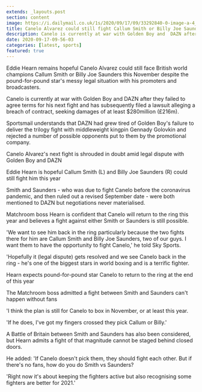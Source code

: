 ```yaml
---
extends: _layouts.post
section: content
image: https://i.dailymail.co.uk/1s/2020/09/17/09/33292840-0-image-a-4_1600331156227.jpg 
title: Canelo Alvarez could still fight Callum Smith or Billy Joe Saunders this November, says Eddie Hearn 
description: Canelo is currently at war with Golden Boy and  DAZN after they failed to agree terms for his next fight and has subsequently filed a lawsuit alleging a breach of contract, seeking damages of $280m. 
date: 2020-09-17-09-56-03 
categories: [latest, sports] 
featured: true 
--- 
```

Eddie Hearn remains hopeful Canelo Alvarez could still face British world champions Callum Smith or Billy Joe Saunders this November despite the pound-for-pound star's messy legal situation with his promoters and broadcasters.

Canelo is currently at war with Golden Boy and DAZN after they failed to agree terms for his next fight and has subsequently filed a lawsuit alleging a breach of contract, seeking damages of at least $280million (£216m).

Sportsmail understands that DAZN had grew tired of Golden Boy's failure to deliver the trilogy fight with middleweight kingpin Gennady Golovkin and rejected a number of possible opponents put to them by the promotional company. 

Canelo Alvarez's next fight is shrouded in doubt amid legal dispute with Golden Boy and DAZN 

Eddie Hearn is hopeful Callum Smith (L) and Billy Joe Saunders (R) could still fight him this year

Smith and Saunders - who was due to fight Canelo before the coronavirus pandemic, and then ruled out a revised September date - were both mentioned to DAZN but negotiations never materialised.

Matchroom boss Hearn is confident that Canelo will return to the ring this year and believes a fight against either Smith or Saunders is still possible.

'We want to see him back in the ring particularly because the two fights there for him are Callum Smith and Billy Joe Saunders, two of our guys. I want them to have the opportunity to fight Canelo,' he told Sky Sports. 

'Hopefully it (legal dispute) gets resolved and we see Canelo back in the ring - he's one of the biggest stars in world boxing and is a terrific fighter.

Hearn expects pound-for-pound star Canelo to return to the ring at the end of this year

The Matchroom boss admitted a fight between Smith and Saunders can't happen without fans

'I think the plan is still for Canelo to box in November, or at least this year.

'If he does, I've got my fingers crossed they pick Callum or Billy.'

A Battle of Britain between Smith and Saunders has also been considered, but Hearn admits a fight of that magnitude cannot be staged behind closed doors.

He added: 'If Canelo doesn't pick them, they should fight each other. But if there's no fans, how do you do Smith vs Saunders?

'Right now it's about keeping the fighters active but also recognising some fighters are better for 2021.'

